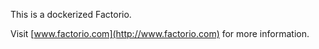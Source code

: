 This is a dockerized Factorio.

Visit [www.factorio.com](http://www.factorio.com) for more information. 